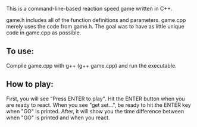 <p>
  This is a command-line-based reaction speed game written in C++.
</p>
<p>
  game.h includes all of the function definitions and parameters.  
  game.cpp merely uses the code from game.h.  The goal was to have as little unique code in game.cpp as possible.
</p>
<h2>To use:</h2>
<p>
  Compile game.cpp with g++ (g++ game.cpp) and run the executable.
</p>
<h2>How to play:</h2>
<p>
First, you will see "Press ENTER to play".  Hit the ENTER button when you are ready to react.
When you see "get set...", be ready to hit the ENTER key when "GO" is printed.
After, it will show you the time difference between when "GO" is printed and when you react.
</p>
